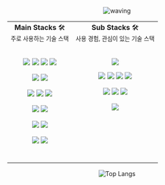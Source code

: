 <div align="center">

![waving](https://capsule-render.vercel.app/api?type=Waving&height=210&width=300&text=Hyeondong's%20GitHub%20&fontSize=50&fontAlign=50&fontAlignY=40&fontColor=ffffff&desc=Welcome!&descAlignY=20&descAlign=27&color=0fbfffff)

<table>
  <tr align="center" valign="top">
    <td>
      <strong>Main Stacks</strong> 🛠️
      <br>
      <sub>주로 사용하는 기술 스택</sub>
      <br>
      <br>
      <p>
        <img src="https://img.shields.io/badge/HTML5-E34F26?style=for-the-badge&logo=HTML5&logoColor=white">
        <img src="https://img.shields.io/badge/CSS3-1572B6?style=for-the-badge&logo=CSS3&logoColor=white">
        <img src="https://img.shields.io/badge/JavaScript-F7DF1E?style=for-the-badge&logo=JavaScript&logoColor=black">
        <img src="https://img.shields.io/badge/Typescript-3178C6?style=for-the-badge&logo=Typescript&logoColor=white">
      </p>
      <p>
        <img src="https://img.shields.io/badge/React.js-61DAFB?style=for-the-badge&logo=React&logoColor=black">
        <img src="https://img.shields.io/badge/React Native.js-61DAFB?style=for-the-badge&logo=React&logoColor=black">
      </p>
      <p>
        <img src="https://img.shields.io/badge/styledcomponents-DB7093?style=for-the-badge&logo=Styledcomponents&logoColor=white">
        <img src="https://img.shields.io/badge/tailwind css-06B6D4?style=for-the-badge&logo=tailwindcss&logoColor=white">
        <img src="https://img.shields.io/badge/Mui-007FFF?style=for-the-badge&logo=Mui&logoColor=white">
      </p>
      <p>
        <img src="https://img.shields.io/badge/Jotai-000000?style=for-the-badge&logo=jotai&logoColor=white">
        <img src="https://img.shields.io/badge/Zustand-000000?style=for-the-badge&logo=zustand&logoColor=white">
      </p>
      <p>  
        <img src="https://img.shields.io/badge/github-181717?style=for-the-badge&logo=github&logoColor=white">
        <img src="https://img.shields.io/badge/Git-F05032?style=for-the-badge&logo=Git&logoColor=white">
      </p>
      <p>
        <img src="https://img.shields.io/badge/Apollo GraphQL-311C87?style=for-the-badge&logo=apollographql&logoColor=white">
        <img src="https://img.shields.io/badge/firebase-FFCA28?style=for-the-badge&logo=firebase&logoColor=black">
      </p>
      <br>
    </td>
    <td>
      <strong>Sub Stacks</strong> 🛠️
      <br>
      <sub>사용 경험, 관심이 있는 기술 스택</sub>
      <br>
      <br>
      <p>
        <img src="https://img.shields.io/badge/C sharp-512BD4?style=for-the-badge&logo=csharp&logoColor=white">
      </p>
      <p>
        <img src="https://img.shields.io/badge/Next.js-000000?style=for-the-badge&logo=Next.js&logoColor=white">
        <img src="https://img.shields.io/badge/express-000000?style=for-the-badge&logo=express&logoColor=white">
        <img src="https://img.shields.io/badge/Nestjs-E0234E?style=for-the-badge&logo=Nestjs&logoColor=white">
        <img src="https://img.shields.io/badge/Unity-000000?style=for-the-badge&logo=Unity&logoColor=white">
      </p>
      <p>
        <img src="https://img.shields.io/badge/Jest-C21325?style=for-the-badge&logo=Jest&logoColor=white">
        <img src="https://img.shields.io/badge/Cypress-69D3A7?style=for-the-badge&logo=Cypress&logoColor=white">
        <img src="https://img.shields.io/badge/Storybook-FF4785?style=for-the-badge&logo=Storybook&logoColor=white">
      </p>
      <p>
        <img src="https://img.shields.io/badge/Redux-764ABC?style=for-the-badge&logo=Redux&logoColor=white">
      </p>
    </td>
  </tr>
</table>

![Top Langs](https://github-readme-stats.vercel.app/api/top-langs/?username=hdlee0619&layout=compact&hide=html,css&langs_count=6&card_width=448&theme=react)

</div>

